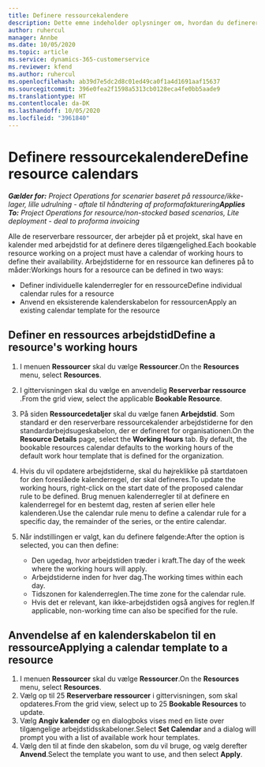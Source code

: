```yaml
---
title: Definere ressourcekalendere
description: Dette emne indeholder oplysninger om, hvordan du definerer arbejdstidskalendere for ressourcer i Project Operations.
author: ruhercul
manager: Annbe
ms.date: 10/05/2020
ms.topic: article
ms.service: dynamics-365-customerservice
ms.reviewer: kfend
ms.author: ruhercul
ms.openlocfilehash: ab39d7e5dc2d8c01ed49ca0f1a4d1691aaf15637
ms.sourcegitcommit: 396e0fea2f1598a5313cb0128eca4fe0bb5aade9
ms.translationtype: HT
ms.contentlocale: da-DK
ms.lasthandoff: 10/05/2020
ms.locfileid: "3961840"
---
```

# <a name="define-resource-calendars"></a><span data-ttu-id="74e7b-103">Definere ressourcekalendere</span><span class="sxs-lookup"><span data-stu-id="74e7b-103">Define resource calendars</span></span>

<span data-ttu-id="74e7b-104">_**Gælder for:** Project Operations for scenarier baseret på ressource/ikke-lager, lille udrulning - aftale til håndtering af proformafakturering_</span><span class="sxs-lookup"><span data-stu-id="74e7b-104">_**Applies To:** Project Operations for resource/non-stocked based scenarios, Lite deployment - deal to proforma invoicing_</span></span>

<span data-ttu-id="74e7b-105">Alle de reserverbare ressourcer, der arbejder på et projekt, skal have en kalender med arbejdstid for at definere deres tilgængelighed.</span><span class="sxs-lookup"><span data-stu-id="74e7b-105">Each bookable resource working on a project must have a calendar of working hours to define their availability.</span></span> <span data-ttu-id="74e7b-106">Arbejdstiderne for en ressource kan defineres på to måder:</span><span class="sxs-lookup"><span data-stu-id="74e7b-106">Workings hours for a resource can be defined in two ways:</span></span> 

   - <span data-ttu-id="74e7b-107">Definer individuelle kalenderregler for en ressource</span><span class="sxs-lookup"><span data-stu-id="74e7b-107">Define individual calendar rules for a resource</span></span>
   - <span data-ttu-id="74e7b-108">Anvend en eksisterende kalenderskabelon for ressourcen</span><span class="sxs-lookup"><span data-stu-id="74e7b-108">Apply an existing calendar template for the resource</span></span>

## <a name="define-a-resources-working-hours"></a><span data-ttu-id="74e7b-109">Definer en ressources arbejdstid</span><span class="sxs-lookup"><span data-stu-id="74e7b-109">Define a resource's working hours</span></span>

1. <span data-ttu-id="74e7b-110">I menuen **Ressourcer** skal du vælge **Ressourcer**.</span><span class="sxs-lookup"><span data-stu-id="74e7b-110">On the **Resources** menu, select **Resources**.</span></span>
2. <span data-ttu-id="74e7b-111">I gittervisningen skal du vælge en anvendelig **Reserverbar ressource** .</span><span class="sxs-lookup"><span data-stu-id="74e7b-111">From the grid view, select the applicable **Bookable Resource**.</span></span>
3. <span data-ttu-id="74e7b-112">På siden **Ressourcedetaljer** skal du vælge fanen **Arbejdstid**. Som standard er den reserverbare ressourcekalender arbejdstiderne for den standardarbejdsugeskabelon, der er defineret for organisationen.</span><span class="sxs-lookup"><span data-stu-id="74e7b-112">On the **Resource Details** page, select the **Working Hours** tab. By default, the bookable resources calendar defaults to the working hours of the default work hour template that is defined for the organization.</span></span>
4. <span data-ttu-id="74e7b-113">Hvis du vil opdatere arbejdstiderne, skal du højreklikke på startdatoen for den foreslåede kalenderregel, der skal defineres.</span><span class="sxs-lookup"><span data-stu-id="74e7b-113">To update the working hours, right-click on the start date of the proposed calendar rule to be defined.</span></span> <span data-ttu-id="74e7b-114">Brug menuen kalenderregler til at definere en kalenderregel for en bestemt dag, resten af serien eller hele kalenderen.</span><span class="sxs-lookup"><span data-stu-id="74e7b-114">Use the calendar rule menu to define a calendar rule for a specific day, the remainder of the series, or the entire calendar.</span></span>
5. <span data-ttu-id="74e7b-115">Når indstillingen er valgt, kan du definere følgende:</span><span class="sxs-lookup"><span data-stu-id="74e7b-115">After the option is selected, you can then define:</span></span>

    - <span data-ttu-id="74e7b-116">Den ugedag, hvor arbejdstiden træder i kraft.</span><span class="sxs-lookup"><span data-stu-id="74e7b-116">The day of the week where the working hours will apply.</span></span>
    - <span data-ttu-id="74e7b-117">Arbejdstiderne inden for hver dag.</span><span class="sxs-lookup"><span data-stu-id="74e7b-117">The working times within each day.</span></span>
    - <span data-ttu-id="74e7b-118">Tidszonen for kalenderreglen.</span><span class="sxs-lookup"><span data-stu-id="74e7b-118">The time zone for the calendar rule.</span></span>
    - <span data-ttu-id="74e7b-119">Hvis det er relevant, kan ikke-arbejdstiden også angives for reglen.</span><span class="sxs-lookup"><span data-stu-id="74e7b-119">If applicable, non-working time can also be specified for the rule.</span></span>

## <a name="applying-a-calendar-template-to-a-resource"></a><span data-ttu-id="74e7b-120">Anvendelse af en kalenderskabelon til en ressource</span><span class="sxs-lookup"><span data-stu-id="74e7b-120">Applying a calendar template to a resource</span></span>

1. <span data-ttu-id="74e7b-121">I menuen **Ressourcer** skal du vælge **Ressourcer**.</span><span class="sxs-lookup"><span data-stu-id="74e7b-121">On the **Resources** menu, select **Resources**.</span></span>
2. <span data-ttu-id="74e7b-122">Vælg op til 25 **Reserverbare ressourcer** i gittervisningen, som skal opdateres.</span><span class="sxs-lookup"><span data-stu-id="74e7b-122">From the grid view, select up to 25 **Bookable Resources** to update.</span></span>
3. <span data-ttu-id="74e7b-123">Vælg **Angiv kalender** og en dialogboks vises med en liste over tilgængelige arbejdstidsskabeloner.</span><span class="sxs-lookup"><span data-stu-id="74e7b-123">Select **Set Calendar** and a dialog will prompt you with a list of available work hour templates.</span></span>
4. <span data-ttu-id="74e7b-124">Vælg den til at finde den skabelon, som du vil bruge, og vælg derefter **Anvend**.</span><span class="sxs-lookup"><span data-stu-id="74e7b-124">Select the template you want to use, and then select **Apply**.</span></span>
